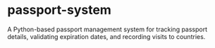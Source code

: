 # passport-system
A Python-based passport management system for tracking passport details, validating expiration dates, and recording visits to countries.
